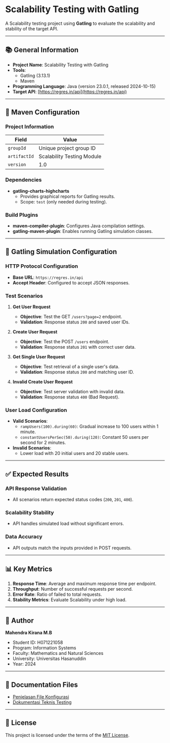 # Scalability Testing with Gatling

A Scalability testing project using **Gatling** to evaluate the scalability and stability of the target API.

---

## 📚 General Information

- **Project Name**: Scalability Testing with Gatling
- **Tools**:
  - Gatling (3.13.1)
  - Maven
- **Programming Language**: Java (version 23.0.1, released 2024-10-15)
- **Target API**: [https://regres.in/api](https://regres.in/api)

---

## 🔧 Maven Configuration

### Project Information

| **Field**    | **Value**                  |
| ------------ | -------------------------- |
| `groupId`    | Unique project group ID    |
| `artifactId` | Scalability Testing Module |
| `version`    | 1.0                        |

### Dependencies

- **gatling-charts-highcharts**
  - Provides graphical reports for Gatling results.
  - Scope: `test` (only needed during testing).

### Build Plugins

- **maven-compiler-plugin**: Configures Java compilation settings.
- **gatling-maven-plugin**: Enables running Gatling simulation classes.

---

## 🚀 Gatling Simulation Configuration

### HTTP Protocol Configuration

- **Base URL**: `https://regres.in/api`
- **Accept Header**: Configured to accept JSON responses.

### Test Scenarios

1. **Get User Request**

   - **Objective**: Test the GET `/users?page=2` endpoint.
   - **Validation**: Response status `200` and saved user IDs.

2. **Create User Request**

   - **Objective**: Test the POST `/users` endpoint.
   - **Validation**: Response status `201` with correct user data.

3. **Get Single User Request**

   - **Objective**: Test retrieval of a single user's data.
   - **Validation**: Response status `200` and matching user ID.

4. **Invalid Create User Request**
   - **Objective**: Test server validation with invalid data.
   - **Validation**: Response status `400` (Bad Request).

### User Load Configuration

- **Valid Scenarios**:
  - `rampUsers(100).during(60)`: Gradual increase to 100 users within 1 minute.
  - `constantUsersPerSec(50).during(120)`: Constant 50 users per second for 2 minutes.
- **Invalid Scenarios**:
  - Lower load with 20 initial users and 20 stable users.

---

## ✅ Expected Results

### API Response Validation

- All scenarios return expected status codes (`200`, `201`, `400`).

### Scalability Stability

- API handles simulated load without significant errors.

### Data Accuracy

- API outputs match the inputs provided in POST requests.

---

## 📊 Key Metrics

1. **Response Time**: Average and maximum response time per endpoint.
2. **Throughput**: Number of successful requests per second.
3. **Error Rate**: Ratio of failed to total requests.
4. **Stability Metrics**: Evaluate Scalability under high load.

---

## 👤 Author

**Mahendra Kirana M.B**

- Student ID: H071221058
- Program: Information Systems
- Faculty: Mathematics and Natural Sciences
- University: Universitas Hasanuddin
- Year: 2024

---

## 📄 Documentation Files

- [Penjelasan File Konfigurasi](https://github.com/Kyyneko/Scalability-Testing-With-Gatling/blob/main/Konfigurasi%20File.docx)
- [Dokumentasi Teknis Testing](https://github.com/Kyyneko/Scalability-Testing-With-Gatling/blob/main/Dokumentasi%20Teknis%20Testing.docx)

---

## 📝 License

This project is licensed under the terms of the [MIT License](LICENSE.md).
